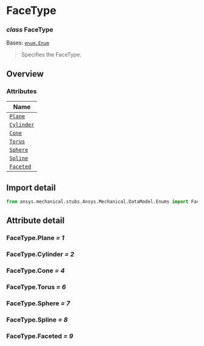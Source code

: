 # FaceType

<a id="FaceType"></a>

### *class* FaceType

Bases: [`enum.Enum`](https://docs.python.org/3/library/enum.html#enum.Enum)

> Specifies the FaceType.

> <!-- !! processed by numpydoc !! -->

<a id="overview"></a>

## Overview

### Attributes

| Name |
| -------------------------------------------------- |
| [`Plane`](../ConstructionLines/Plane.md#Plane) |
| [`Cylinder`](#FaceType.Cylinder) |
| [`Cone`](#FaceType.Cone) |
| [`Torus`](#FaceType.Torus) |
| [`Sphere`](#FaceType.Sphere) |
| [`Spline`](#FaceType.Spline) |
| [`Faceted`](#FaceType.Faceted) |

<a id="import-detail"></a>

## Import detail

```python
from ansys.mechanical.stubs.Ansys.Mechanical.DataModel.Enums import FaceType
```

<a id="attribute-detail"></a>

## Attribute detail

<a id="FaceType.Plane"></a>

### FaceType.Plane *= 1*

<a id="FaceType.Cylinder"></a>

### FaceType.Cylinder *= 2*

<a id="FaceType.Cone"></a>

### FaceType.Cone *= 4*

<a id="FaceType.Torus"></a>

### FaceType.Torus *= 6*

<a id="FaceType.Sphere"></a>

### FaceType.Sphere *= 7*

<a id="FaceType.Spline"></a>

### FaceType.Spline *= 8*

<a id="FaceType.Faceted"></a>

### FaceType.Faceted *= 9*
